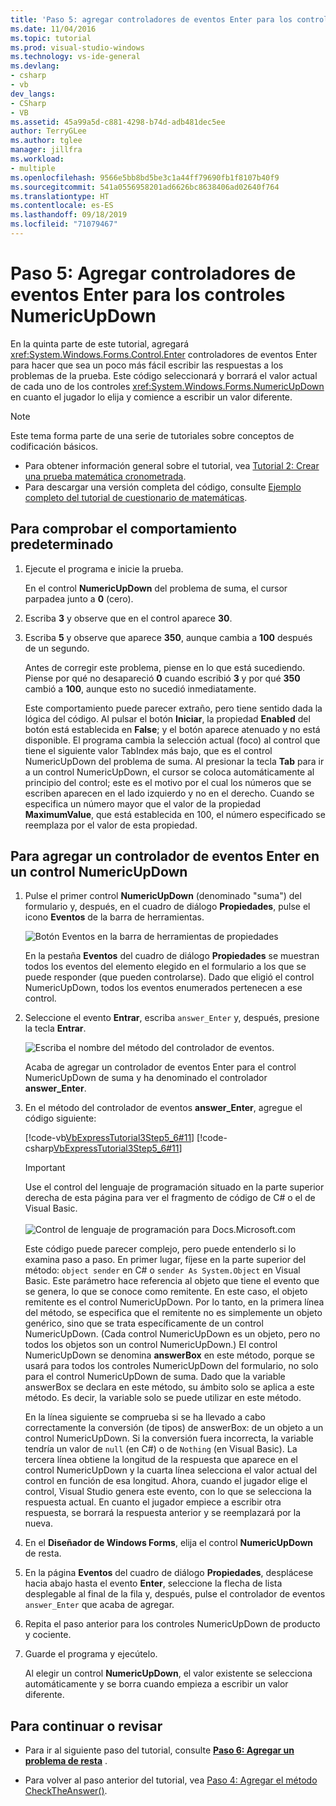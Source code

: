 ```yaml
---
title: 'Paso 5: agregar controladores de eventos Enter para los controles NumericUpDown'
ms.date: 11/04/2016
ms.topic: tutorial
ms.prod: visual-studio-windows
ms.technology: vs-ide-general
ms.devlang:
- csharp
- vb
dev_langs:
- CSharp
- VB
ms.assetid: 45a99a5d-c881-4298-b74d-adb481dec5ee
author: TerryGLee
ms.author: tglee
manager: jillfra
ms.workload:
- multiple
ms.openlocfilehash: 9566e5bb8bd5be3c1a44ff79690fb1f8107b40f9
ms.sourcegitcommit: 541a0556958201ad6626bc8638406ad02640f764
ms.translationtype: HT
ms.contentlocale: es-ES
ms.lasthandoff: 09/18/2019
ms.locfileid: "71079467"
---
```

# <a name="step-5-add-enter-event-handlers-for-the-numericupdown-controls"></a>Paso 5: Agregar controladores de eventos Enter para los controles NumericUpDown

En la quinta parte de este tutorial, agregará <xref:System.Windows.Forms.Control.Enter> controladores de eventos Enter para hacer que sea un poco más fácil escribir las respuestas a los problemas de la prueba. Este código seleccionará y borrará el valor actual de cada uno de los controles <xref:System.Windows.Forms.NumericUpDown> en cuanto el jugador lo elija y comience a escribir un valor diferente.

> [!NOTE]
> Este tema forma parte de una serie de tutoriales sobre conceptos de codificación básicos.
> - Para obtener información general sobre el tutorial, vea [Tutorial 2: Crear una prueba matemática cronometrada](../ide/tutorial-2-create-a-timed-math-quiz.md).
> - Para descargar una versión completa del código, consulte [Ejemplo completo del tutorial de cuestionario de matemáticas](https://code.msdn.microsoft.com/Complete-Math-Quiz-8581813c).

## <a name="to-verify-the-default-behavior"></a>Para comprobar el comportamiento predeterminado

1. Ejecute el programa e inicie la prueba.

     En el control **NumericUpDown** del problema de suma, el cursor parpadea junto a **0** (cero).

2. Escriba **3** y observe que en el control aparece **30**.

3. Escriba **5** y observe que aparece **350**, aunque cambia a **100** después de un segundo.

     Antes de corregir este problema, piense en lo que está sucediendo. Piense por qué no desapareció **0** cuando escribió **3** y por qué **350** cambió a **100**, aunque esto no sucedió inmediatamente.

     Este comportamiento puede parecer extraño, pero tiene sentido dada la lógica del código. Al pulsar el botón **Iniciar**, la propiedad **Enabled** del botón está establecida en **False**; y el botón aparece atenuado y no está disponible. El programa cambia la selección actual (foco) al control que tiene el siguiente valor TabIndex más bajo, que es el control NumericUpDown del problema de suma. Al presionar la tecla **Tab** para ir a un control NumericUpDown, el cursor se coloca automáticamente al principio del control; este es el motivo por el cual los números que se escriben aparecen en el lado izquierdo y no en el derecho. Cuando se especifica un número mayor que el valor de la propiedad **MaximumValue**, que está establecida en 100, el número especificado se reemplaza por el valor de esta propiedad.

## <a name="to-add-an-enter-event-handler-for-a-numericupdown-control"></a>Para agregar un controlador de eventos Enter en un control NumericUpDown

1. Pulse el primer control **NumericUpDown** (denominado "suma") del formulario y, después, en el cuadro de diálogo **Propiedades**, pulse el icono **Eventos** de la barra de herramientas.

   ![Botón Eventos en la barra de herramientas de propiedades](media/control-properties-events.png)

   En la pestaña **Eventos** del cuadro de diálogo **Propiedades** se muestran todos los eventos del elemento elegido en el formulario a los que se puede responder (que pueden controlarse). Dado que eligió el control NumericUpDown, todos los eventos enumerados pertenecen a ese control.

2. Seleccione el evento **Entrar**, escriba `answer_Enter` y, después, presione la tecla **Entrar**.

   ![Escriba el nombre del método del controlador de eventos.](media/enter-event.png)

   Acaba de agregar un controlador de eventos Enter para el control NumericUpDown de suma y ha denominado el controlador **answer_Enter**.

3. En el método del controlador de eventos **answer_Enter**, agregue el código siguiente:

     [!code-vb[VbExpressTutorial3Step5_6#11](../ide/codesnippet/VisualBasic/step-5-add-enter-event-handlers-for-the-numericupdown-controls_1.vb)]
     [!code-csharp[VbExpressTutorial3Step5_6#11](../ide/codesnippet/CSharp/step-5-add-enter-event-handlers-for-the-numericupdown-controls_1.cs)]

     > [!IMPORTANT]
     > Use el control del lenguaje de programación situado en la parte superior derecha de esta página para ver el fragmento de código de C# o el de Visual Basic.<br><br>![Control de lenguaje de programación para Docs.Microsoft.com](../ide/media/docs-programming-language-control.png)

     Este código puede parecer complejo, pero puede entenderlo si lo examina paso a paso. En primer lugar, fíjese en la parte superior del método: `object sender` en C# o `sender As System.Object` en Visual Basic. Este parámetro hace referencia al objeto que tiene el evento que se genera, lo que se conoce como remitente. En este caso, el objeto remitente es el control NumericUpDown. Por lo tanto, en la primera línea del método, se especifica que el remitente no es simplemente un objeto genérico, sino que se trata específicamente de un control NumericUpDown. (Cada control NumericUpDown es un objeto, pero no todos los objetos son un control NumericUpDown.) El control NumericUpDown se denomina **answerBox** en este método, porque se usará para todos los controles NumericUpDown del formulario, no solo para el control NumericUpDown de suma. Dado que la variable answerBox se declara en este método, su ámbito solo se aplica a este método. Es decir, la variable solo se puede utilizar en este método.

     En la línea siguiente se comprueba si se ha llevado a cabo correctamente la conversión (de tipos) de answerBox: de un objeto a un control NumericUpDown. Si la conversión fuera incorrecta, la variable tendría un valor de `null` (en C#) o de `Nothing` (en Visual Basic). La tercera línea obtiene la longitud de la respuesta que aparece en el control NumericUpDown y la cuarta línea selecciona el valor actual del control en función de esa longitud. Ahora, cuando el jugador elige el control, Visual Studio genera este evento, con lo que se selecciona la respuesta actual. En cuanto el jugador empiece a escribir otra respuesta, se borrará la respuesta anterior y se reemplazará por la nueva.

4. En el **Diseñador de Windows Forms**, elija el control **NumericUpDown** de resta.

5. En la página **Eventos** del cuadro de diálogo **Propiedades**, desplácese hacia abajo hasta el evento **Enter**, seleccione la flecha de lista desplegable al final de la fila y, después, pulse el controlador de eventos `answer_Enter` que acaba de agregar.

6. Repita el paso anterior para los controles NumericUpDown de producto y cociente.

7. Guarde el programa y ejecútelo.

     Al elegir un control **NumericUpDown**, el valor existente se selecciona automáticamente y se borra cuando empieza a escribir un valor diferente.

## <a name="to-continue-or-review"></a>Para continuar o revisar

- Para ir al siguiente paso del tutorial, consulte **[Paso 6: Agregar un problema de resta](../ide/step-6-add-a-subtraction-problem.md)** .

- Para volver al paso anterior del tutorial, vea [Paso 4: Agregar el método CheckTheAnswer()](../ide/step-4-add-the-checktheanswer-parens-method.md).
